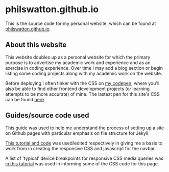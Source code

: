 # philswatton.github.io

This is the source code for my personal website, which can be found at [philswatton.github.io](https://philswatton.github.io).

## About this website

This website doubles up as a personal website for which the primary purpose is to advertise my academic work and experience and as an exercise in coding experience. Over time I may add a blog section or begin listing some coding projects along with my academic work on the website.

Before deploying I often tinker with the CSS on [my codepen](https://codepen.io/phil-swatton), where you'll also be able to find other frontend development projects (or learning attempts to be more accurate) of mine. The lastest pen for this site's CSS can be found [here](https://codepen.io/phil-swatton/pen/MWyJNMy).

## Guides/source code used

[This guide](http://jmcglone.com/guides/github-pages/) was used to help me understand the process of setting up a site on Github pages with particular emphasis on file structure for Jekyll.

[This tutorial and code](https://www.w3schools.com/howto/howto_js_topnav_responsive.asp) was used/edited respectively in giving me a basis to work from in creating the responsive CSS and javascript for the navbar.

A list of 'typical' device breakpoints for responsive CSS media queries was [in this tutorial](https://www.w3schools.com/css/css_rwd_mediaqueries.asp) was used in informing some of the CSS code for this page.
